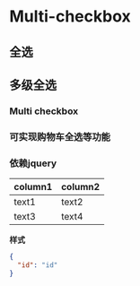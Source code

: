 # Multi-checkbox
## 全选
## 多级全选  
### Multi checkbox  
### 可实现购物车全选等功能
### 依赖jquery
|column1|column2|
|-|-|
|text1|text2|
|text3|text4|

**样式**
``` JSON
{
  "id": "id"
}
```
